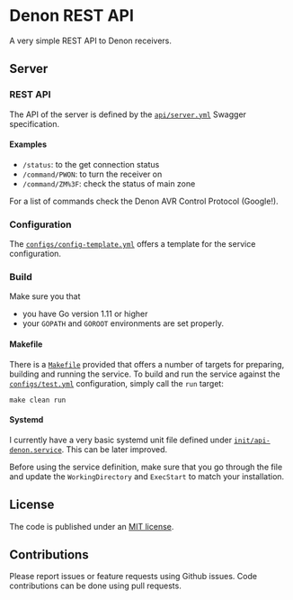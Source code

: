 # Denon REST API
    
A very simple REST API to Denon receivers. 

## Server

### REST API
The API of the server is defined by the [`api/server.yml`](api/server.yml) Swagger specification. 

#### Examples
* `/status`: to the get connection status
* `/command/PWON`: to turn the receiver on
* `/command/ZM%3F`: check the status of main zone

For a list of commands check the Denon AVR Control Protocol (Google!).

### Configuration
The [`configs/config-template.yml`](configs/config-template.yml) offers a template for the service configuration. 

### Build 

Make sure you that
* you have Go version 1.11 or higher
* your `GOPATH` and `GOROOT` environments are set properly.

#### Makefile
There is a [`Makefile`](Makefile) provided that offers a number of targets for preparing, building and running the service. To build and run the service against the [`configs/test.yml`](configs/test.yml) configuration, simply call the `run` target:
```
make clean run
```

#### Systemd
I currently have a very basic systemd unit file defined under [`init/api-denon.service`](init/api-denon.service). This can be later improved. 

Before using the service definition, make sure that you go through the file and update the `WorkingDirectory` and `ExecStart` to match your installation.  

## License
The code is published under an [MIT license](LICENSE.md). 

## Contributions
Please report issues or feature requests using Github issues. Code contributions can be done using pull requests. 

